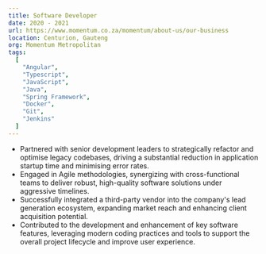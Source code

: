 ```yaml
---
title: Software Developer
date: 2020 - 2021
url: https://www.momentum.co.za/momentum/about-us/our-business
location: Centurion, Gauteng
org: Momentum Metropolitan
tags:
  [
    "Angular", 
    "Typescript", 
    "JavaScript", 
    "Java", 
    "Spring Framework", 
    "Docker", 
    "Git", 
    "Jenkins"
  ]
---
```


- Partnered with senior development leaders to strategically refactor and optimise legacy codebases, driving a substantial reduction in application startup time and minimising error rates.
- Engaged in Agile methodologies, synergizing with cross-functional teams to deliver robust, high-quality software solutions under aggressive timelines.
- Successfully integrated a third-party vendor into the company's lead generation ecosystem, expanding market reach and enhancing client acquisition potential.
- Contributed to the development and enhancement of key software features, leveraging modern coding practices and tools to support the overall project lifecycle and improve user experience.